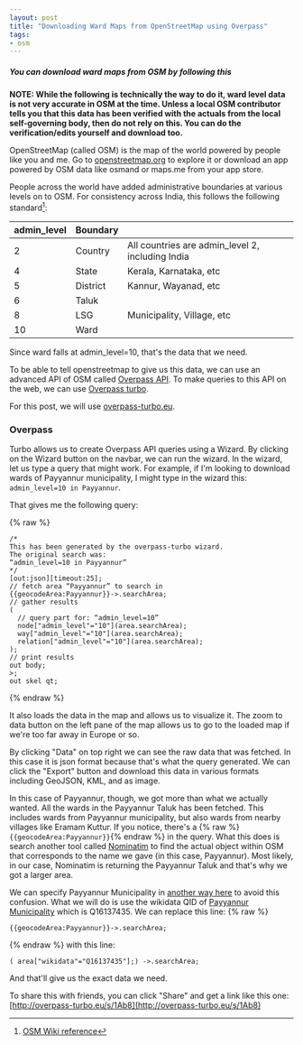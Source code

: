 ```yaml
---
layout: post
title: "Downloading Ward Maps from OpenStreetMap using Overpass"
tags:
- osm
---
```


##### You can download ward maps from OSM by following this #####

**NOTE: While the following is technically the way to do it, ward level data is not very accurate in OSM at the time. Unless a local OSM contributor tells you that this data has been verified with the actuals from the local self-governing body, then do not rely on this. You can do the verification/edits yourself and download too.**

OpenStreetMap (called OSM) is the map of the world powered by people like you and me. Go to [openstreetmap.org](https://openstreetmap.org/) to explore it or download an app powered by OSM data like osmand or maps.me from your app store.

People across the world have added administrative boundaries at various levels on to OSM. For consistency across India, this follows the following standard[^adminlevels]:

| admin_level | Boundary |                                                  |
|-------------|----------|--------------------------------------------------|
| 2           | Country  | All countries are admin_level 2, including India |
| 4           | State    | Kerala, Karnataka, etc                           |
| 5           | District | Kannur, Wayanad, etc                             |
| 6           | Taluk    |                                                  |
| 8           | LSG      | Municipality, Village, etc                       |
| 10          | Ward     |                                                  |


[^adminlevels]: [OSM Wiki reference](https://wiki.openstreetmap.org/wiki/Tag:boundary%3Dadministrative#10_admin_level_values_for_specific_countries)

Since ward falls at admin_level=10, that's the data that we need.

To be able to tell openstreetmap to give us this data, we can use an advanced API of OSM called [Overpass API](https://wiki.openstreetmap.org/wiki/Overpass_API). To make queries to this API on the web, we can use [Overpass turbo](https://wiki.openstreetmap.org/wiki/Overpass_turbo).

For this post, we will use [overpass-turbo.eu](http://overpass-turbo.eu/).

### Overpass

Turbo allows us to create Overpass API queries using a Wizard. By clicking on the Wizard button on the navbar, we can run the wizard. In the wizard, let us type a query that might work. For example, if I'm looking to download wards of Payyannur municipality, I might type in the wizard this: `admin_level=10 in Payyannur`.

That gives me the following query:

{% raw %}
```
/*
This has been generated by the overpass-turbo wizard.
The original search was:
“admin_level=10 in Payyannur”
*/
[out:json][timeout:25];
// fetch area “Payyannur” to search in
{{geocodeArea:Payyannur}}->.searchArea;
// gather results
(
  // query part for: “admin_level=10”
  node["admin_level"="10"](area.searchArea);
  way["admin_level"="10"](area.searchArea);
  relation["admin_level"="10"](area.searchArea);
);
// print results
out body;
>;
out skel qt;
```
{% endraw %}

It also loads the data in the map and allows us to visualize it. The zoom to data button on the left pane of the map allows us to go to the loaded map if we're too far away in Europe or so.

By clicking "Data" on top right we can see the raw data that was fetched. In this case it is json format because that's what the query generated. We can click the "Export" button and download this data in various formats including GeoJSON, KML, and as image.

In this case of Payyannur, though, we got more than what we actually wanted. All the wards in the Payyannur Taluk has been fetched. This includes wards from Payyannur municipality, but also wards from nearby villages like Eramam Kuttur. If you notice, there's a {% raw %}`{{geocodeArea:Payyannur}}`{% endraw %} in the query. What this does is search another tool called [Nominatim](https://wiki.openstreetmap.org/wiki/Nominatim) to find the actual object within OSM that corresponds to the name we gave (in this case, Payyannur). Most likely, in our case, Nominatim is returning the Payyannur Taluk and that's why we got a larger area.

We can specify Payyannur Municipality in [another way here](https://wiki.openstreetmap.org/wiki/Overpass_API/Language_Guide#Selecting_areas_by_name) to avoid this confusion. What we will do is use the wikidata QID of [Payyannur Municipality](https://www.wikidata.org/wiki/Q16137435) which is Q16137435. We can replace this line:
{% raw %}
```
{{geocodeArea:Payyannur}}->.searchArea;
```
{% endraw %}
with this line:
```
( area["wikidata"="Q16137435"];) ->.searchArea;
```

And that'll give us the exact data we need.

To share this with friends, you can click "Share" and get a link like this one: [http://overpass-turbo.eu/s/1Ab8](http://overpass-turbo.eu/s/1Ab8)
